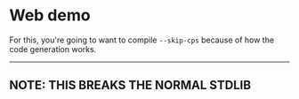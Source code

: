 # Web demo

For this, you're going to want to compile `--skip-cps` because of how the code generation works.

---
## NOTE: THIS BREAKS THE NORMAL STDLIB
